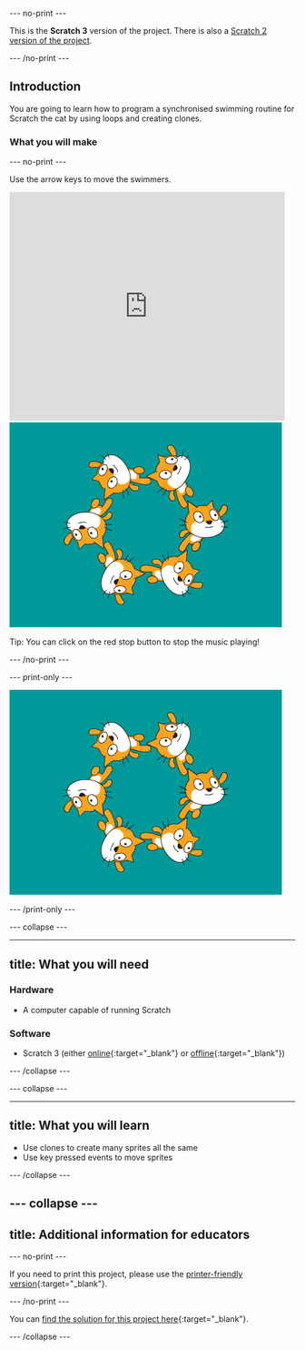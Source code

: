 --- no-print ---

This is the **Scratch 3** version of the project. There is also a [Scratch 2 version of the project](https://projects.raspberrypi.org/en/projects/synchronised-swimming-scratch2).

--- /no-print ---

## Introduction

You are going to learn how to program a synchronised swimming routine for Scratch the cat by using loops and creating clones. 

### What you will make

--- no-print ---

Use the arrow keys to move the swimmers.

<div class="scratch-preview">
  <iframe allowtransparency="true" width="485" height="402" src="https://scratch.mit.edu/projects/embed/113149575/?autostart=false" frameborder="0" scrolling="no">></iframe>
  <img src="images/swim-final.png">
</div>

Tip: You can click on the red stop button to stop the music playing!

--- /no-print ---

--- print-only ---

![complete project](images/swim-final.png)

--- /print-only ---

--- collapse ---

---
title: What you will need
---

### Hardware

+ A computer capable of running Scratch

### Software

+ Scratch 3 (either [online](http://rpf.io/scratchon){:target="_blank"} or [offline](http://rpf.io/scratchoff){:target="_blank"})

--- /collapse ---

--- collapse ---

---
title: What you will learn
---
- Use clones to create many sprites all the same
- Use key pressed events to move sprites 

--- /collapse ---

--- collapse ---
---
title: Additional information for educators
---

--- no-print ---

If you need to print this project, please use the [printer-friendly version](https://projects.raspberrypi.org/en/projects/synchronised-swimming/print){:target="_blank"}.

--- /no-print ---

You can [find the solution for this project here](http://rpf.io/p/en/synchronised-swimming-get){:target="_blank"}.

--- /collapse ---
